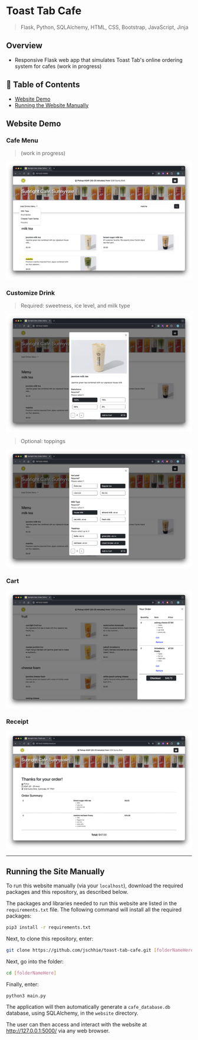 # Toast Tab Cafe

> Flask, Python,  SQLAlchemy, HTML, CSS, Bootstrap, JavaScript, Jinja

## Overview
* Responsive Flask web app that simulates Toast Tab's online ordering system for cafes (work in progress)


## 🔖 Table of Contents
* [Website Demo](https://github.com/jschhie/toast-tab-cafe/blob/main/README.md#website-demo)
* [Running the Website Manually](https://github.com/jschhie/toast-tab-cafe/blob/main/README.md#running-the-site-manually)

## Website Demo

### Cafe Menu
> (work in progress)
<img src="https://github.com/jschhie/toast-tab-cafe/blob/main/demos/searchbar-1.png">

### Customize Drink 
> Required: sweetness, ice level, and milk type
<img src="https://github.com/jschhie/toast-tab-cafe/blob/main/demos/updated-modal-1.png">

> Optional: toppings
<img src="https://github.com/jschhie/toast-tab-cafe/blob/main/demos/updated-modal-2.png">

### Cart 
<img src="https://github.com/jschhie/toast-tab-cafe/blob/main/demos/updated-cart-2.png">

### Receipt
<img src="https://github.com/jschhie/toast-tab-cafe/blob/main/demos/receipt-1.png">

<hr>

## Running the Site Manually
To run this website manually (via your ```localhost```), download the required packages and this repository, as described below.

The packages and libraries needed to run this website are listed in the ```requirements.txt``` file. 
The following command will install all the required packages:

```bash
pip3 install -r requirements.txt
```

Next, to clone this repository, enter:
```bash 
git clone https://github.com/jschhie/toast-tab-cafe.git [folderNameHere]
```

Next, go into the folder: 

```bash 
cd [folderNameHere]
```

Finally, enter:

```bash
python3 main.py
```

The application will then automatically generate a ```cafe_database.db``` database, using SQLAlchemy, in the ```website``` directory.

The user can then access and interact with the website at http://127.0.0.1:5000/ via any web browser. 
